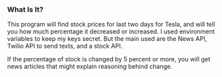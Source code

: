 ### What Is It?
This program will find stock prices for last two days for Tesla, and will tell you how much percentage it decreased or increased. I used environment variables to keep my keys secret. But the main used are the News API, Twilio API to send texts, and a stock API.

If the percentage of stock is changed by 5 percent or more, you will get news articles that might explain reasoning behind change.